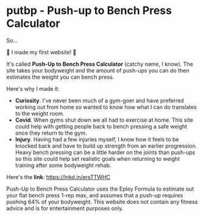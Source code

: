 # putbp - Push-up to Bench Press Calculator


So...

🎉 I made my first website! 🎉

It's called **Push-Up to Bench Press Calculator** (catchy name, I know). The site takes your bodyweight and the amount of push-ups you can do then estimates the weight you can bench press.

Here's why I made it:
* **Curiosity**. I've never been much of a gym-goer and have preferred working out from home so wanted to know how what I can do translates to the weight room.
* **Covid**. When gyms shut down we all had to exercise at home. This site could help with getting people back to bench pressing a safe weight once they return to the gym.
* **Injury**. Having had a few injuries myself, I know how it feels to be knocked back and have to build up strength from an earlier progression. Heavy bench pressing can be a little harder on the joints than push-ups so this site could help set realistic goals when returning to weight training after some bodyweight rehab.

Here's the **link**: https://lnkd.in/ersTTWHC

Push-Up to Bench Press Calculator uses the Epley Formula to estimate out your flat bench press 1-rep max, and assumes that a push-up requires pushing 64% of your bodyweight. This website does not contain any fitness advice and is for entertainment purposes only.
